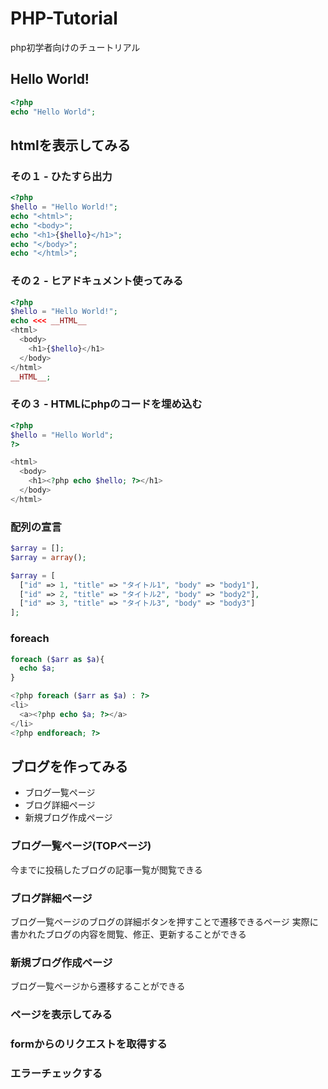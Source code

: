 # PHP-Tutorial

php初学者向けのチュートリアル

## Hello World!
```php
<?php 
echo "Hello World";
```
## htmlを表示してみる
### その１ - ひたすら出力
```php
<?php
$hello = "Hello World!";
echo "<html>";
echo "<body>";
echo "<h1>{$hello}</h1>";
echo "</body>";
echo "</html>";
```

### その２ - ヒアドキュメント使ってみる
```php
<?php
$hello = "Hello World!";
echo <<< __HTML__
<html>
  <body>
    <h1>{$hello}</h1>
  </body>
</html>
__HTML__;
```

### その３ - HTMLにphpのコードを埋め込む
```php
<?php
$hello = "Hello World";
?>

<html>
  <body>
    <h1><?php echo $hello; ?></h1>
  </body>
</html>

```

### 配列の宣言

```php
$array = [];
$array = array();

$array = [
  ["id" => 1, "title" => "タイトル1", "body" => "body1"],
  ["id" => 2, "title" => "タイトル2", "body" => "body2"],
  ["id" => 3, "title" => "タイトル3", "body" => "body3"]
];
```

### foreach
```php
foreach ($arr as $a){
  echo $a;
}

<?php foreach ($arr as $a) : ?>
<li>
  <a><?php echo $a; ?></a>
</li>
<?php endforeach; ?>
```


## ブログを作ってみる

* ブログ一覧ページ
* ブログ詳細ページ
* 新規ブログ作成ページ

### ブログ一覧ページ(TOPページ)
今までに投稿したブログの記事一覧が閲覧できる

### ブログ詳細ページ
ブログ一覧ページのブログの詳細ボタンを押すことで遷移できるページ
実際に書かれたブログの内容を閲覧、修正、更新することができる

### 新規ブログ作成ページ
ブログ一覧ページから遷移することができる


### ページを表示してみる
### formからのリクエストを取得する
### エラーチェックする
### 
